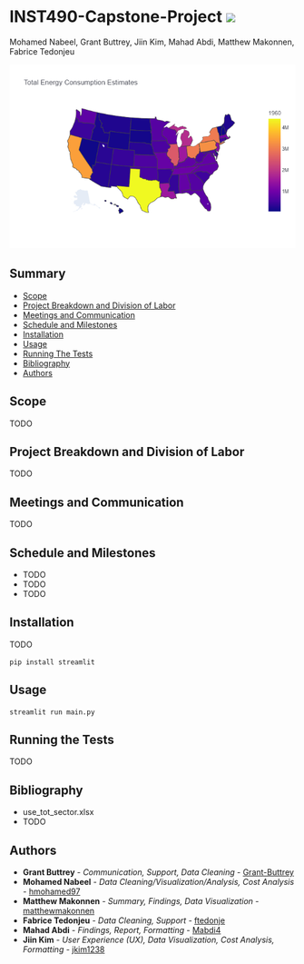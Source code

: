 # INST490-Capstone-Project [![](https://img.shields.io/badge/python-3.10+-blue.svg)](https://www.python.org/downloads/)

Mohamed Nabeel, Grant Buttrey, Jiin Kim, Mahad Abdi, Matthew Makonnen, Fabrice Tedonjeu

![Total Energy Consumption Estimates](https://github.com/jkim1238/INST490-Capstone-Project/blob/main/Total%20Energy%20Consumption%20Estimates.png?raw=true)

## Summary

  - [Scope](#scope)
  - [Project Breakdown and Division of Labor](#project-breakdown-and-division-of-labor)
  - [Meetings and Communication](#meetings-and-communication)
  - [Schedule and Milestones](#schedule-and-milestones)
  - [Installation](#installation)
  - [Usage](#usage)
  - [Running The Tests](#running-the-tests)
  - [Bibliography](#bibliography)
  - [Authors](#authors)

## Scope

TODO

## Project Breakdown and Division of Labor

TODO

## Meetings and Communication

TODO

## Schedule and Milestones

  - TODO
  - TODO
  - TODO
  
## Installation

TODO

```
pip install streamlit
```

## Usage

```
streamlit run main.py
```

## Running the Tests

TODO

## Bibliography

  - use_tot_sector.xlsx
  - TODO

## Authors

  - **Grant Buttrey** - *Communication, Support, Data Cleaning* -
    [Grant-Buttrey](https://github.com/Grant-Buttrey)
  - **Mohamed Nabeel** - *Data Cleaning/Visualization/Analysis, Cost Analysis* -
    [hmohamed97](https://github.com/hmohamed97)
  - **Matthew Makonnen** - *Summary, Findings, Data Visualization* -
    [matthewmakonnen](https://github.com/matthewmakonnen)
  - **Fabrice Tedonjeu** - *Data Cleaning, Support* -
    [ftedonje](https://github.com/ftedonje)
  - **Mahad Abdi** - *Findings, Report, Formatting* -
    [Mabdi4](https://github.com/Mabdi4)
  - **Jiin Kim** - *User Experience (UX), Data Visualization, Cost Analysis, Formatting* -
    [jkim1238](https://github.com/jkim1238)
